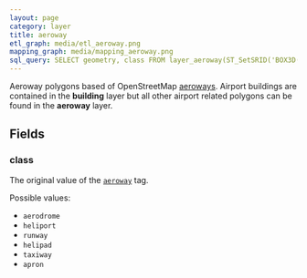 ```yaml
---
layout: page
category: layer
title: aeroway
etl_graph: media/etl_aeroway.png
mapping_graph: media/mapping_aeroway.png
sql_query: SELECT geometry, class FROM layer_aeroway(ST_SetSRID('BOX3D(-20037508.34 -20037508.34, 20037508.34 20037508.34)'::box3d, 3857 ), 14)
---
```

Aeroway polygons based of OpenStreetMap [aeroways](http://wiki.openstreetmap.org/wiki/Aeroways).
Airport buildings are contained in the **building** layer but all
other airport related polygons can be found in the **aeroway** layer.

## Fields

### class

The original value of the [`aeroway`](http://wiki.openstreetmap.org/wiki/Key:aeroway) tag.

Possible values:

- `aerodrome`
- `heliport`
- `runway`
- `helipad`
- `taxiway`
- `apron`




